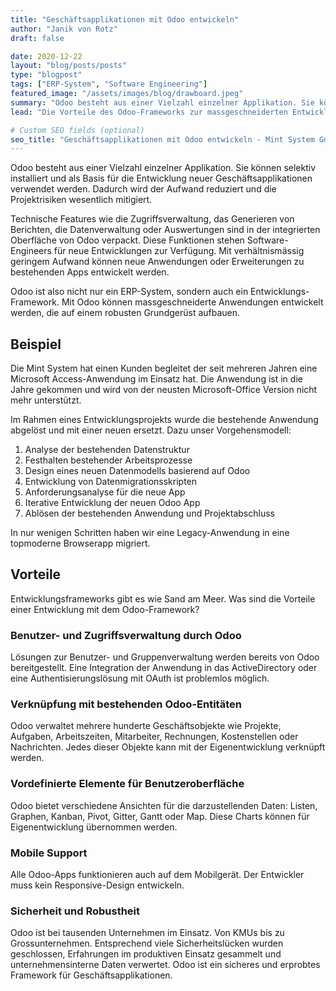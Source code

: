 ```yaml
---
title: "Geschäftsapplikationen mit Odoo entwickeln"
author: "Janik von Rotz"
draft: false

date: 2020-12-22
layout: "blog/posts/posts"
type: "blogpost"
tags: ["ERP-System", "Software Engineering"]
featured_image: "/assets/images/blog/drawboard.jpeg"
summary: "Odoo besteht aus einer Vielzahl einzelner Applikation. Sie können selektiv installiert und als Basis für die Entwicklung neuer Geschäftsapplikationen verwendet werden. Dadurch wird der Aufwand reduzie..."
lead: "Die Vorteile des Odoo-Frameworks zur massgeschneiderten Entwicklung von Applikationen"

# Custom SEO fields (optional)
seo_title: "Geschäftsapplikationen mit Odoo entwickeln - Mint System GmbH"
---
```


Odoo besteht aus einer Vielzahl einzelner Applikation. Sie können selektiv installiert und als Basis für die Entwicklung neuer Geschäftsapplikationen verwendet werden.
Dadurch wird der Aufwand reduziert und die Projektrisiken wesentlich mitigiert.


Technische Features wie die Zugriffsverwaltung, das Generieren von Berichten, die Datenverwaltung oder Auswertungen sind in der  integrierten Oberfläche von Odoo verpackt. Diese Funktionen stehen Software-Engineers für neue Entwicklungen zur Verfügung. Mit verhältnismässig geringem Aufwand können neue Anwendungen oder Erweiterungen zu bestehenden Apps entwickelt werden.


Odoo ist also nicht nur ein ERP-System, sondern auch ein Entwicklungs-Framework. Mit Odoo können massgeschneiderte Anwendungen entwickelt werden, die auf einem robusten Grundgerüst aufbauen.



## Beispiel
Die Mint System hat einen Kunden begleitet der seit mehreren Jahren eine Microsoft Access-Anwendung im Einsatz hat. Die Anwendung ist in die Jahre gekommen und wird von der neusten Microsoft-Office Version nicht mehr unterstützt.


Im Rahmen eines Entwicklungsprojekts wurde die bestehende Anwendung abgelöst und mit einer neuen ersetzt. Dazu unser Vorgehensmodell:

1. Analyse der bestehenden Datenstruktur
2. Festhalten bestehender Arbeitsprozesse
3. Design eines neuen Datenmodells basierend auf Odoo
4. Entwicklung von Datenmigrationsskripten
5. Anforderungsanalyse für die neue App
6. Iterative Entwicklung der neuen Odoo App
7. Ablösen der bestehenden Anwendung und Projektabschluss

In nur wenigen Schritten haben wir eine Legacy-Anwendung in eine topmoderne Browserapp migriert.

## Vorteile
Entwicklungsframeworks gibt es wie Sand am Meer. Was sind die Vorteile einer Entwicklung mit dem Odoo-Framework?

### Benutzer- und Zugriffsverwaltung durch Odoo

Lösungen zur Benutzer- und Gruppenverwaltung werden bereits von Odoo bereitgestellt. Eine Integration der Anwendung in das ActiveDirectory oder eine Authentisierungslösung mit OAuth ist problemlos möglich.

### Verknüpfung mit bestehenden Odoo-Entitäten

Odoo verwaltet mehrere hunderte Geschäftsobjekte wie Projekte, Aufgaben, Arbeitszeiten, Mitarbeiter, Rechnungen, Kostenstellen oder Nachrichten. Jedes dieser Objekte kann mit der Eigenentwicklung verknüpft werden.


### Vordefinierte Elemente für Benutzeroberfläche

Odoo bietet verschiedene Ansichten für die darzustellenden Daten: Listen, Graphen, Kanban, Pivot, Gitter, Gantt oder Map. Diese Charts können für Eigenentwicklung übernommen werden.

### Mobile Support
Alle Odoo-Apps funktionieren auch auf dem Mobilgerät. Der Entwickler muss kein Responsive-Design entwickeln.

### Sicherheit und Robustheit

Odoo ist bei tausenden Unternehmen im Einsatz. Von KMUs bis zu Grossunternehmen. Entsprechend viele Sicherheitslücken wurden geschlossen, Erfahrungen im produktiven Einsatz gesammelt und unternehmensinterne Daten verwertet. Odoo ist ein sicheres und erprobtes Framework für Geschäftsapplikationen.

